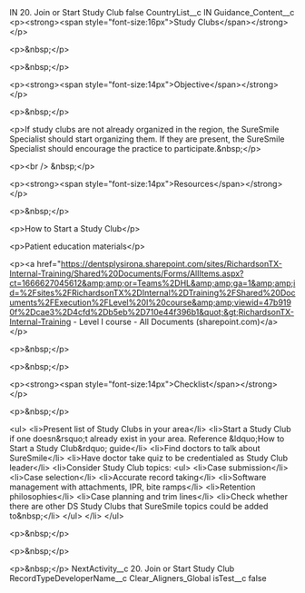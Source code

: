 <?xml version="1.0" encoding="UTF-8"?>
<CustomMetadata xmlns="http://soap.sforce.com/2006/04/metadata" xmlns:xsi="http://www.w3.org/2001/XMLSchema-instance" xmlns:xsd="http://www.w3.org/2001/XMLSchema">
    <label>IN 20. Join or Start Study Club</label>
    <protected>false</protected>
    <values>
        <field>CountryList__c</field>
        <value xsi:type="xsd:string">IN</value>
    </values>
    <values>
        <field>Guidance_Content__c</field>
        <value xsi:type="xsd:string">&lt;p&gt;&lt;strong&gt;&lt;span style=&quot;font-size:16px&quot;&gt;Study Clubs&lt;/span&gt;&lt;/strong&gt;&lt;/p&gt;

&lt;p&gt;&amp;nbsp;&lt;/p&gt;

&lt;p&gt;&amp;nbsp;&lt;/p&gt;

&lt;p&gt;&lt;strong&gt;&lt;span style=&quot;font-size:14px&quot;&gt;Objective&lt;/span&gt;&lt;/strong&gt;&lt;/p&gt;

&lt;p&gt;&amp;nbsp;&lt;/p&gt;

&lt;p&gt;If study clubs are not already organized in the region, the SureSmile Specialist should start organizing them. If they are present, the SureSmile Specialist should encourage the practice to participate.&amp;nbsp;&lt;/p&gt;

&lt;p&gt;&lt;br /&gt;
&amp;nbsp;&lt;/p&gt;

&lt;p&gt;&lt;strong&gt;&lt;span style=&quot;font-size:14px&quot;&gt;Resources&lt;/span&gt;&lt;/strong&gt;&lt;/p&gt;

&lt;p&gt;&amp;nbsp;&lt;/p&gt;

&lt;p&gt;How to Start a Study Club&lt;/p&gt;

&lt;p&gt;Patient education materials&lt;/p&gt;

&lt;p&gt;&lt;a href=&quot;https://dentsplysirona.sharepoint.com/sites/RichardsonTX-Internal-Training/Shared%20Documents/Forms/AllItems.aspx?ct=1666627045612&amp;amp;or=Teams%2DHL&amp;amp;ga=1&amp;amp;id=%2Fsites%2FRichardsonTX%2DInternal%2DTraining%2FShared%20Documents%2FExecution%2FLevel%20I%20course&amp;amp;viewid=47b9190f%2Dcae3%2D4cfd%2Db5eb%2D710e44f396b1&quot;&gt;RichardsonTX-Internal-Training - Level I course - All Documents (sharepoint.com)&lt;/a&gt;&lt;/p&gt;

&lt;p&gt;&amp;nbsp;&lt;/p&gt;

&lt;p&gt;&amp;nbsp;&lt;/p&gt;

&lt;p&gt;&lt;strong&gt;&lt;span style=&quot;font-size:14px&quot;&gt;Checklist&lt;/span&gt;&lt;/strong&gt;&lt;/p&gt;

&lt;p&gt;&amp;nbsp;&lt;/p&gt;

&lt;ul&gt;
&lt;li&gt;Present list of Study Clubs in your area&lt;/li&gt;
&lt;li&gt;Start a Study Club if one doesn&amp;rsquo;t already exist in your area. Reference &amp;ldquo;How to Start a Study Club&amp;rdquo; guide&lt;/li&gt;
&lt;li&gt;Find doctors to talk about SureSmile&lt;/li&gt;
&lt;li&gt;Have doctor take quiz to be credentialed as Study Club leader&lt;/li&gt;
&lt;li&gt;Consider Study Club topics:
&lt;ul&gt;
&lt;li&gt;Case submission&lt;/li&gt;
&lt;li&gt;Case selection&lt;/li&gt;
&lt;li&gt;Accurate record taking&lt;/li&gt;
&lt;li&gt;Software management with attachments, IPR, bite ramps&lt;/li&gt;
&lt;li&gt;Retention philosophies&lt;/li&gt;
&lt;li&gt;Case planning and trim lines&lt;/li&gt;
&lt;li&gt;Check whether there are other DS Study Clubs that SureSmile topics could be added to&amp;nbsp;&lt;/li&gt;
&lt;/ul&gt;
&lt;/li&gt;
&lt;/ul&gt;

&lt;p&gt;&amp;nbsp;&lt;/p&gt;

&lt;p&gt;&amp;nbsp;&lt;/p&gt;

&lt;p&gt;&amp;nbsp;&lt;/p&gt;</value>
    </values>
    <values>
        <field>NextActivity__c</field>
        <value xsi:type="xsd:string">20. Join or Start Study Club</value>
    </values>
    <values>
        <field>RecordTypeDeveloperName__c</field>
        <value xsi:type="xsd:string">Clear_Aligners_Global</value>
    </values>
    <values>
        <field>isTest__c</field>
        <value xsi:type="xsd:boolean">false</value>
    </values>
</CustomMetadata>
